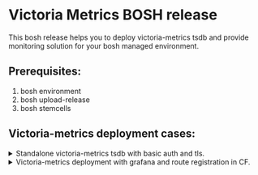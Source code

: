 # Victoria Metrics BOSH release 
This bosh release helps you to deploy victoria-metrics tsdb and provide monitoring solution for your bosh managed environment.
## Prerequisites:
1. bosh environment
2. bosh upload-release 
3. bosh stemcells
## Victoria-metrics deployment cases:
<details>
      <summary>Standalone victoria-metrics tsdb with basic auth and tls.</summary>
               
      bosh -d victoria-metrics deploy manifests/victoria-metrics.yml \
            -o manifests/operators/enable-tls.yml \
            -v system_domain=sys.domain \
            -v apps_domain=apps.domain \
            -v skip_ssl_verify=true \
            -o manifests/operators/singlevm.yml

* You can use [manifests/operators/gcp_ops.yaml ](https://github.com/VictoriaMetrics/victoriametrics-boshrelease/blob/master/manifests/operators/gcp_ops.yaml) as an example to adjust bosh cloud-config
      
      bosh -d victoria-metrics deploy manifests/victoria-metrics.yml \
      -o manifests/operators/gcp_ops.yaml \
      -o manifests/operators/enable-tls.yml \
      -v system_domain=sys.domain \
      -v apps_domain=apps.domain \
      -v skip_ssl_verify=true \
      -o manifests/operators/singlevm.yml
     
Depends on your network configuration you can access victoriametrics UI on https://vm-ip-address:8428/.
- Username - admin
- Password check in credhub with
```bash 
 credhub get --name /bosh/victoria-metrics/victoria_metrics_password
```
</details>

<details>
      <summary>Victoria-metrics deployment with grafana and route registration in CF.</summary>

* Create UAA client for bosh-exporter by applying [manifests/operators/bosh/add-bosh-exporter-uaa-clients.yml ](https://github.com/VictoriaMetrics/victoriametrics-boshrelease/blob/master/manifests/operators/bosh/add-bosh-exporter-uaa-clients.yml) to your bosh director deployment

      bosh -d victoria-metrics deploy manifests/victoria-metrics.yml \
            -o manifests/operators/monitor-bosh.yml \
            -v bosh_url= \
            -o manifests/operators/enable-bosh-uaa.yml \
            -o manifests/operators/configure-bosh-exporter-uaa-client-id.yml \
            -v uaa_bosh_exporter_client_id= \
            -v uaa_bosh_exporter_client_secret= \
            --var-file bosh_ca_cert= \
            -v metrics_environment= \
            -o manifests/operators/monitor-cf.yml \
            -v uaa_clients_cf_exporter_id=cf_exporter \
            -v uaa_clients_cf_exporter_secret= \
            -v uaa_clients_firehose_exporter_id=firehose_exporter \
            -v uaa_clients_firehose_exporter_secret= \
            -v traffic_controller_external_port=443 \
            -v skip_ssl_verify=true \
            -o manifests/ops.yaml \
            -o manifests/operators/enable-cf-loggregator-v2.yml \
            -v metron_deployment_name=cf \
            -o manifests/operators/enable-cf-route-registrar.yml \
            -v cf_deployment_name= \
            -v system_domain=

* Please provide all required variables for command above.
* UAA clients for cf_exporter and firehose_exporter should be created with [manifests/operators/cf/add-cf-uaa-clients.yml ](https://github.com/VictoriaMetrics/victoriametrics-boshrelease/blob/master/manifests/operators/cf/add-cf-uaa-clients.yml) ops file applied to your CF deployment.


You can access grafana UI on https://grafana.system_domain
- Username - admin
- Password check in credhub with
```bash 
 credhub get --name /bosh/victoria-metrics/grafana_password
```

</details>
